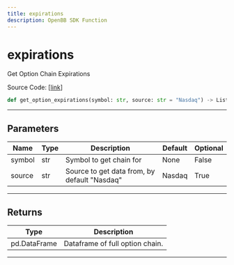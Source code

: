 ```yaml
---
title: expirations
description: OpenBB SDK Function
---
```


# expirations

Get Option Chain Expirations

Source Code: [[link](https://github.com/OpenBB-finance/OpenBBTerminal/tree/main/openbb_terminal/stocks/options/options_sdk_helper.py#L63)]

```python
def get_option_expirations(symbol: str, source: str = "Nasdaq") -> List
```
---
## Parameters

| Name | Type | Description | Default | Optional |
| ---- | ---- | ----------- | ------- | -------- |
| symbol | str | Symbol to get chain for | None | False |
| source | str | Source to get data from, by default "Nasdaq" | Nasdaq | True |

---
## Returns

| Type | Description |
| ---- | ----------- |
| pd.DataFrame | Dataframe of full option chain. |

---

